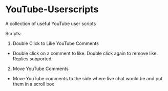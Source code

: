 # YouTube-Userscripts
A collection of useful YouTube user scripts

Scripts:
1. Double Click to Like YouTube Comments
 - Double click on a comment to like. Double click again to remove like. Replies supported.
   
2. Move YouTube Comments
 - Move YouTube comments to the side where live chat would be and put them in a scroll box
